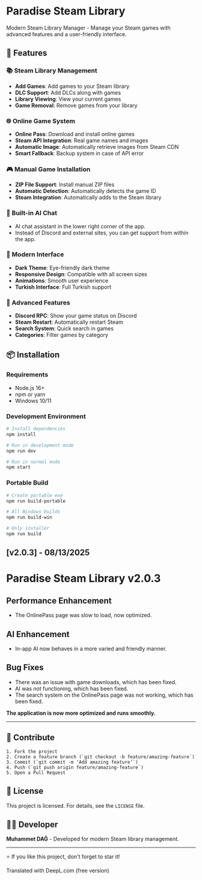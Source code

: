 # Paradise Steam Library

Modern Steam Library Manager - Manage your Steam games with advanced features and a user-friendly interface.

## 🚀 Features

### 📚 Steam Library Management
- **Add Games**: Add games to your Steam library
- **DLC Support**: Add DLCs along with games
- **Library Viewing**: View your current games
- **Game Removal**: Remove games from your library

### 🌐 Online Game System
- **Online Pass**: Download and install online games
- **Steam API Integration**: Real game names and images
- **Automatic Image**: Automatically retrieve images from Steam CDN
- **Smart Fallback**: Backup system in case of API error

### 🎮 Manual Game Installation
- **ZIP File Support**: Install manual ZIP files
- **Automatic Detection**: Automatically detects the game ID
- **Steam Integration**: Automatically adds to the Steam library

### 🤖 Built-in AI Chat
- AI chat assistant in the lower right corner of the app.
- Instead of Discord and external sites, you can get support from within the app.

### 🎨 Modern Interface
- **Dark Theme**: Eye-friendly dark theme
- **Responsive Design**: Compatible with all screen sizes
- **Animations**: Smooth user experience
- **Turkish Interface**: Full Turkish support

### 🔧 Advanced Features
- **Discord RPC**: Show your game status on Discord
- **Steam Restart**: Automatically restart Steam
- **Search System**: Quick search in games
- **Categories**: Filter games by category

## 📦 Installation

### Requirements
- Node.js 16+ 
- npm or yarn
- Windows 10/11

### Development Environment
```bash
# Install dependencies
npm install

# Run in development mode
npm run dev

# Run in normal mode
npm start
```

### Portable Build
```bash
# Create portable exe
npm run build-portable

# All Windows builds
npm run build-win

# Only installer
npm run build
```

## [v2.0.3] - 08/13/2025

# Paradise Steam Library v2.0.3

## Performance Enhancement
- The OnlinePass page was slow to load, now optimized.

## AI Enhancement
- In-app AI now behaves in a more varied and friendly manner.

## Bug Fixes
- There was an issue with game downloads, which has been fixed.
- AI was not functioning, which has been fixed.
- The search system on the OnlinePass page was not working, which has been fixed.

**The application is now more optimized and runs smoothly.**

---

## 🤝 Contribute

```
1. Fork the project
2. Create a feature branch (`git checkout -b feature/amazing-feature`)
3. Commit (`git commit -m ‘Add amazing feature’`)
4. Push (`git push origin feature/amazing-feature`)
5. Open a Pull Request
```

## 📄 License

This project is licensed. For details, see the `LICENSE` file.

## 👨‍💻 Developer

**Muhammet DAĞ** - Developed for modern Steam library management.

---

⭐ If you like this project, don't forget to star it! 

Translated with DeepL.com (free version)
